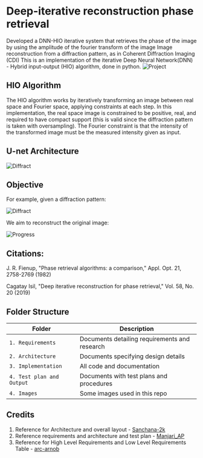 # Deep-iterative reconstruction phase retrieval

Developed a DNN-HIO iterative system that retrieves the phase of the image by using the amplitude of the fourier transform of the image
Image reconstruction from a diffraction pattern, as in Coherent Diffraction Imaging (CDI)
This is an implementation of the iterative Deep Neural Network(DNN) - Hybrid input-output (HIO) algorithm, done in python.
![Project](https://github.com/bob2510/Arihant_SDLC-implementation/blob/7f2395ba48e848070d7abb3ba66991274256f98c/5.%20Images/all.PNG)

## HIO Algorithm

The HIO algorithm works by iteratively transforming an image between real space and Fourier space, applying constraints at each step. 
In this implementation, the real space image is constrained to be positive, real, and required to have compact support (this is valid since the diffraction pattern is taken with oversampling). 
The Fourier constraint is that the intensity of the transformed image must be the measured intensity given as input. 

## U-net Architecture

![Diffract](https://github.com/bob2510/Arihant_SDLC-implementation/blob/e4b76d54417a3b15500a018e9639a16bb6ccf634/5.%20Images/unet.PNG)

## Objective

For example, given a diffraction pattern: 

![Diffract](https://github.com/bob2510/Arihant_SDLC-implementation/blob/e4b76d54417a3b15500a018e9639a16bb6ccf634/5.%20Images/transform.png)

We aim to reconstruct the original image:

![Progress](https://github.com/bob2510/Arihant_SDLC-implementation/blob/e4b76d54417a3b15500a018e9639a16bb6ccf634/5.%20Images/progress.gif)

## Citations:

J. R. Fienup, "Phase retrieval algorithms: a comparison," Appl. Opt. 21, 2758-2769 (1982)

Cagatay Isil, "Deep iterative reconstruction for phase retrieval," Vol. 58, No. 20 (2019)

## Folder Structure
Folder             | Description
-------------------| -----------------------------------------
`1. Requirements`   | Documents detailing requirements and research
`2. Architecture`         | Documents specifying design details
`3. Implementation` | All code and documentation
`4. Test plan and Output`      | Documents with test plans and procedures
`4. Images`      | Some images used in this repo


## Credits

1. Reference for Architecture and overall layout - [Sanchana-2k](https://github.com/Sanchana-2k/LTTS_C_MiniProject)
2. Reference requirements and architecture and test plan - [Manjari_AP](https://github.com/256152/Mini_Project_1_April_2021.git)
3. Reference for High Level Requirements and Low Level Requirements Table - [arc-arnob](https://github.com/arc-arnob/LnT_Mini_Project.git)
